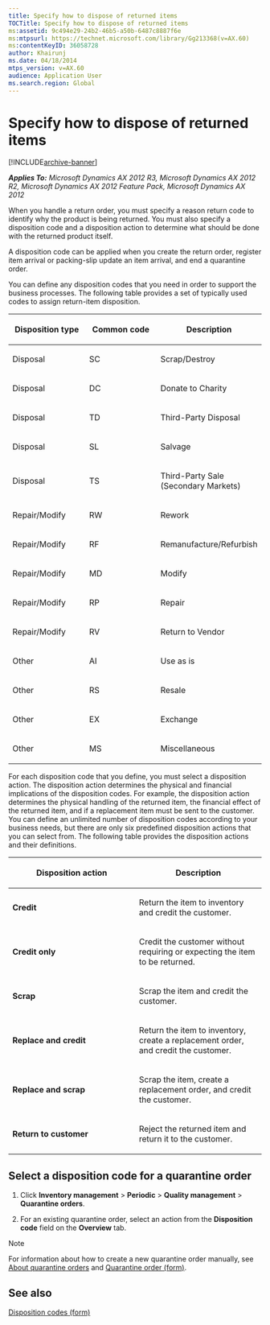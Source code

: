 ```yaml
---
title: Specify how to dispose of returned items
TOCTitle: Specify how to dispose of returned items
ms:assetid: 9c494e29-24b2-46b5-a50b-6487c8887f6e
ms:mtpsurl: https://technet.microsoft.com/library/Gg213368(v=AX.60)
ms:contentKeyID: 36058728
author: Khairunj
ms.date: 04/18/2014
mtps_version: v=AX.60
audience: Application User
ms.search.region: Global
---
```


# Specify how to dispose of returned items 


[!INCLUDE[archive-banner](includes/archive-banner.md)]


_**Applies To:** Microsoft Dynamics AX 2012 R3, Microsoft Dynamics AX 2012 R2, Microsoft Dynamics AX 2012 Feature Pack, Microsoft Dynamics AX 2012_

When you handle a return order, you must specify a reason return code to identify why the product is being returned. You must also specify a disposition code and a disposition action to determine what should be done with the returned product itself.

A disposition code can be applied when you create the return order, register item arrival or packing-slip update an item arrival, and end a quarantine order.

You can define any disposition codes that you need in order to support the business processes. The following table provides a set of typically used codes to assign return-item disposition.

<table>
<colgroup>
<col style="width: 33%" />
<col style="width: 33%" />
<col style="width: 33%" />
</colgroup>
<thead>
<tr class="header">
<th><p>Disposition type</p></th>
<th><p>Common code</p></th>
<th><p>Description</p></th>
</tr>
</thead>
<tbody>
<tr class="odd">
<td><p>Disposal</p></td>
<td><p>SC</p></td>
<td><p>Scrap/Destroy</p></td>
</tr>
<tr class="even">
<td><p>Disposal</p></td>
<td><p>DC</p></td>
<td><p>Donate to Charity</p></td>
</tr>
<tr class="odd">
<td><p>Disposal</p></td>
<td><p>TD</p></td>
<td><p>Third-Party Disposal</p></td>
</tr>
<tr class="even">
<td><p>Disposal</p></td>
<td><p>SL</p></td>
<td><p>Salvage</p></td>
</tr>
<tr class="odd">
<td><p>Disposal</p></td>
<td><p>TS</p></td>
<td><p>Third-Party Sale (Secondary Markets)</p></td>
</tr>
<tr class="even">
<td><p>Repair/Modify</p></td>
<td><p>RW</p></td>
<td><p>Rework</p></td>
</tr>
<tr class="odd">
<td><p>Repair/Modify</p></td>
<td><p>RF</p></td>
<td><p>Remanufacture/Refurbish</p></td>
</tr>
<tr class="even">
<td><p>Repair/Modify</p></td>
<td><p>MD</p></td>
<td><p>Modify</p></td>
</tr>
<tr class="odd">
<td><p>Repair/Modify</p></td>
<td><p>RP</p></td>
<td><p>Repair</p></td>
</tr>
<tr class="even">
<td><p>Repair/Modify</p></td>
<td><p>RV</p></td>
<td><p>Return to Vendor</p></td>
</tr>
<tr class="odd">
<td><p>Other</p></td>
<td><p>AI</p></td>
<td><p>Use as is</p></td>
</tr>
<tr class="even">
<td><p>Other</p></td>
<td><p>RS</p></td>
<td><p>Resale</p></td>
</tr>
<tr class="odd">
<td><p>Other</p></td>
<td><p>EX</p></td>
<td><p>Exchange</p></td>
</tr>
<tr class="even">
<td><p>Other</p></td>
<td><p>MS</p></td>
<td><p>Miscellaneous</p></td>
</tr>
</tbody>
</table>


For each disposition code that you define, you must select a disposition action. The disposition action determines the physical and financial implications of the disposition codes. For example, the disposition action determines the physical handling of the returned item, the financial effect of the returned item, and if a replacement item must be sent to the customer. You can define an unlimited number of disposition codes according to your business needs, but there are only six predefined disposition actions that you can select from. The following table provides the disposition actions and their definitions.

<table>
<colgroup>
<col style="width: 50%" />
<col style="width: 50%" />
</colgroup>
<thead>
<tr class="header">
<th><p>Disposition action</p></th>
<th><p>Description</p></th>
</tr>
</thead>
<tbody>
<tr class="odd">
<td><p><strong>Credit</strong></p></td>
<td><p>Return the item to inventory and credit the customer.</p></td>
</tr>
<tr class="even">
<td><p><strong>Credit only</strong></p></td>
<td><p>Credit the customer without requiring or expecting the item to be returned.</p></td>
</tr>
<tr class="odd">
<td><p><strong>Scrap</strong></p></td>
<td><p>Scrap the item and credit the customer.</p></td>
</tr>
<tr class="even">
<td><p><strong>Replace and credit</strong></p></td>
<td><p>Return the item to inventory, create a replacement order, and credit the customer.</p></td>
</tr>
<tr class="odd">
<td><p><strong>Replace and scrap</strong></p></td>
<td><p>Scrap the item, create a replacement order, and credit the customer.</p></td>
</tr>
<tr class="even">
<td><p><strong>Return to customer</strong></p></td>
<td><p>Reject the returned item and return it to the customer.</p></td>
</tr>
</tbody>
</table>


## Select a disposition code for a quarantine order

1.  Click **Inventory management** \> **Periodic** \> **Quality management** \> **Quarantine orders**.

2.  For an existing quarantine order, select an action from the **Disposition code** field on the **Overview** tab.


> [!NOTE]
> <P>For information about how to create a new quarantine order manually, see <A href="about-quarantine-orders.md">About quarantine orders</A> and <A href="https://technet.microsoft.com/library/aa554073(v=ax.60)">Quarantine order (form)</A>.</P>



## See also

[Disposition codes (form)](https://technet.microsoft.com/library/hh597113\(v=ax.60\))

  


